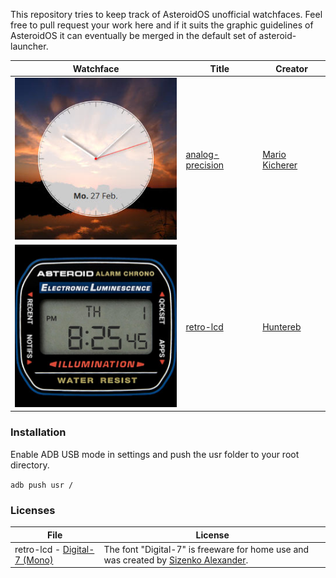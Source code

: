 This repository tries to keep track of AsteroidOS unofficial watchfaces. Feel free
to pull request your work here and if it suits the graphic guidelines of
AsteroidOS it can eventually be merged in the default set of asteroid-launcher.

| Watchface | Title | Creator |
|---|---|---|
| ![thumbnail](https://github.com/AsteroidOS/unofficial-watchfaces/raw/master/.thumbnails/analog-precision.jpg) | [analog-precision](https://github.com/AsteroidOS/unofficial-watchfaces/blob/master/analog-precision/usr/share/asteroid-launcher/watchfaces/analog-precision.qml) | [Mario Kicherer](mailto:dev@kicherer.org) |
| ![thumbnail](https://github.com/AsteroidOS/unofficial-watchfaces/raw/master/.thumbnails/retro-lcd.jpg) | [retro-lcd](https://github.com/AsteroidOS/unofficial-watchfaces/blob/master/retro-lcd/usr/share/asteroid-launcher/watchfaces/retro-lcd-24hr.qml) | [Huntereb](mailto:Huntereb@lewd.pics) |

### Installation ###
Enable ADB USB mode in settings and push the usr folder to your root directory.

`adb push usr /`

### Licenses ###

| File | License |
| --- | --- |
| retro-lcd - [Digital-7 (Mono)](https://github.com/AsteroidOS/unofficial-watchfaces/blob/master/retro-lcd/usr/share/fonts/digital-7%20(mono).ttf) | The font "Digital-7" is freeware for home use and was created by [Sizenko Alexander](http://www.styleseven.com). |
